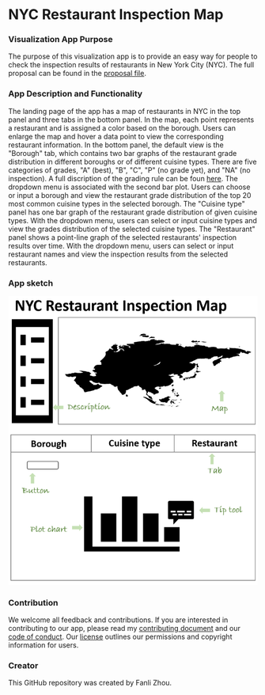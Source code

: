 # NYC Restaurant Inspection Map

### Visualization App Purpose

The purpose of this visualization app is to provide an easy way for people to check the inspection results of restaurants in New York City (NYC). The full proposal can be found in the [proposal file](https://github.com/flizhou/NYC_restaurant_inspection_map/blob/master/proposal.md).

### App Description and Functionality

The landing page of the app has a map of restaurants in NYC in the top panel and three tabs in the bottom panel. In the map, each point represents a restaurant and is assigned a color based on the borough. Users can enlarge the map and hover a data point to view the corresponding restaurant information. In the bottom panel, the default view is the "Borough" tab, which contains two bar graphs of the restaurant grade distribution in different boroughs or of different cuisine types. There are five categories of grades, "A" (best), "B", "C", "P" (no grade yet), and "NA" (no inspection). A full discription of the grading rule can be foun [here](https://www1.nyc.gov/assets/doh/downloads/pdf/rii/inspection-cycle-overview.pdf). The dropdown menu is associated with the second bar plot. Users can choose or input a borough and view the restaurant grade distribution of the top 20 most common cuisine types in the selected borough. The "Cuisine type" panel has one bar graph of the restaurant grade distribution of given cuisine types. With the dropdown menu, users can select or input cuisine types and view the grades distribution of the selected cuisine types. The "Restaurant" panel shows a point-line graph of the selected restaurants' inspection results over time. With the dropdown menu, users can select or input restaurant names and view the inspection results from the selected restaurants.

### App sketch

![](img/sketch.png)

### Contribution

We welcome all feedback and contributions. If you are interested in contributing to our app, please read my [contributing document](https://github.com/flizhou/NYC_restaurant_inspection_map/blob/master/CONTRIBUTING.md) and our [code of conduct](https://github.com/flizhou/NYC_restaurant_inspection_map/blob/master/CODE_OF_CONDUCT.md). Our [license](https://github.com/flizhou/NYC_restaurant_inspection_map/blob/master/LICENSE) outlines our permissions and copyright information for users.

### Creator

This GitHub repository was created by Fanli Zhou.